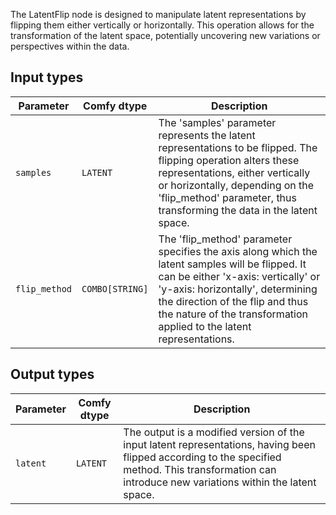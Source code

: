 
The LatentFlip node is designed to manipulate latent representations by flipping them either vertically or horizontally. This operation allows for the transformation of the latent space, potentially uncovering new variations or perspectives within the data.
## Input types

| Parameter     | Comfy dtype  | Description |
|---------------|--------------|-------------|
| `samples`     | `LATENT`     | The 'samples' parameter represents the latent representations to be flipped. The flipping operation alters these representations, either vertically or horizontally, depending on the 'flip_method' parameter, thus transforming the data in the latent space. |
| `flip_method` | `COMBO[STRING]` | The 'flip_method' parameter specifies the axis along which the latent samples will be flipped. It can be either 'x-axis: vertically' or 'y-axis: horizontally', determining the direction of the flip and thus the nature of the transformation applied to the latent representations. |

## Output types

| Parameter | Comfy dtype | Description |
|-----------|-------------|-------------|
| `latent`  | `LATENT`    | The output is a modified version of the input latent representations, having been flipped according to the specified method. This transformation can introduce new variations within the latent space. |